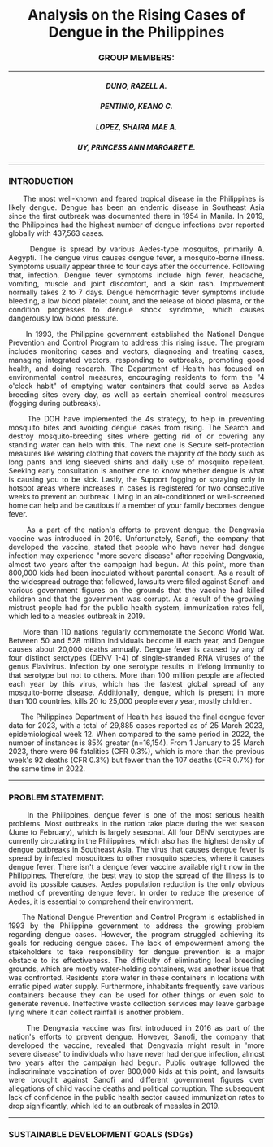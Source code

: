 # <h1 align="center">Analysis on the Rising Cases of Dengue in the Philippines</h1>
<h3 align="center">GROUP MEMBERS:</h3>

***
<h5 align="center">DUNO, RAZELL A.</h5>
<h5 align="center">PENTINIO, KEANO C.</h5>
<h5 align="center">LOPEZ, SHAIRA MAE A.</h5>
<h5 align="center">UY, PRINCESS ANN MARGARET E.</h5>

***
<h3>INTRODUCTION</h3>
<p align="justify">&nbsp;&nbsp;&nbsp;&nbsp;&nbsp;The most well-known and feared tropical disease in the Philippines is likely dengue. Dengue has been an endemic disease in Southeast Asia since the first outbreak was documented there in 1954 in Manila. In 2019, the Philippines had the highest number of dengue infections ever reported globally with 437,563 cases.</p>

<p align="justify">&nbsp;&nbsp;&nbsp;&nbsp;&nbsp;Dengue is spread by various Aedes-type mosquitos, primarily A. Aegypti. The dengue virus causes dengue fever, a mosquito-borne illness. Symptoms usually appear three to four days after the occurrence. Following that, infection. Dengue fever symptoms include high fever, headache, vomiting, muscle and joint discomfort, and a skin rash. Improvement normally takes 2 to 7 days. Dengue hemorrhagic fever symptoms include bleeding, a low blood platelet count, and the release of blood plasma, or the condition progresses to dengue shock syndrome, which causes dangerously low blood pressure.</p>

<p align="justify">&nbsp;&nbsp;&nbsp;&nbsp;&nbsp;In 1993, the Philippine government established the National Dengue Prevention and Control Program to address this rising issue. The program includes monitoring cases and vectors, diagnosing and treating cases, managing integrated vectors, responding to outbreaks, promoting good health, and doing research. The Department of Health has focused on environmental control measures, encouraging residents to form the "4 o'clock habit" of emptying water containers that could serve as Aedes breeding sites every day, as well as certain chemical control measures (fogging during outbreaks).</p>

<p align="justify">&nbsp;&nbsp;&nbsp;&nbsp;&nbsp;The DOH have implemented the 4s strategy, to help in preventing mosquito bites and avoiding dengue cases from rising. The Search and destroy mosquito-breeding sites where getting rid of or covering any standing water can help with this. The next one is Secure self-protection measures like wearing clothing that covers the majority of the body such as long pants and long sleeved shirts and daily use of mosquito repellent. Seeking early consultation is another one to know whether dengue is what is causing you to be sick. Lastly, the Support fogging or spraying only in hotspot areas where increases in cases is registered for two consecutive weeks to prevent an outbreak. Living in an air-conditioned or well-screened home can help and be cautious if a member of your family becomes dengue fever.</p>

<p align="justify">&nbsp;&nbsp;&nbsp;&nbsp;&nbsp;As a part of the nation's efforts to prevent dengue, the Dengvaxia vaccine was introduced in 2016. Unfortunately, Sanofi, the company that developed the vaccine, stated that people who have never had dengue infection may experience "more severe disease" after receiving Dengvaxia, almost two years after the campaign had begun. At this point, more than 800,000 kids had been inoculated without parental consent. As a result of the widespread outrage that followed, lawsuits were filed against Sanofi and various government figures on the grounds that the vaccine had killed children and that the government was corrupt. As a result of the growing mistrust people had for the public health system, immunization rates fell, which led to a measles outbreak in 2019.</p>

<p align="justify">&nbsp;&nbsp;&nbsp;&nbsp;&nbsp;More than 110 nations regularly commemorate the Second World War. Between 50 and 528 million individuals become ill each year, and Dengue causes about 20,000 deaths annually. Dengue fever is caused by any of four distinct serotypes (DENV 1-4) of single-stranded RNA viruses of the genus Flavivirus. Infection by one serotype results in lifelong immunity to that serotype but not to others. More than 100 million people are affected each year by this virus, which has the fastest global spread of any mosquito-borne disease. Additionally, dengue, which is present in more than 100 countries, kills 20 to 25,000 people every year, mostly children.</p>

<p align="justify">&nbsp;&nbsp;&nbsp;&nbsp;&nbsp;The Philippines Department of Health has issued the final dengue fever data for 2023, with a total of 29,885 cases reported as of 25 March 2023, epidemiological week 12. When compared to the same period in 2022, the number of instances is 85% greater (n=16,154). From 1 January to 25 March 2023, there were 96 fatalities (CFR 0.3%), which is more than the previous week's 92 deaths (CFR 0.3%) but fewer than the 107 deaths (CFR 0.7%) for the same time in 2022.</p>

***

<h3>PROBLEM STATEMENT:</h3>
<p align="justify">&nbsp;&nbsp;&nbsp;&nbsp;&nbsp;In the Philippines, dengue fever is one of the most serious health problems. Most outbreaks in the nation take place during the wet season (June to February), which is largely seasonal. All four DENV serotypes are currently circulating in the Philippines, which also has the highest density of dengue outbreaks in Southeast Asia. The virus that causes dengue fever is spread by infected mosquitoes to other mosquito species, where it causes dengue fever. There isn't a dengue fever vaccine available right now in the Philippines. Therefore, the best way to stop the spread of the illness is to avoid its possible causes. Aedes population reduction is the only obvious method of preventing dengue fever. In order to reduce the presence of Aedes, it is essential to comprehend their environment.</p>

<p align="justify">&nbsp;&nbsp;&nbsp;&nbsp;&nbsp;The National Dengue Prevention and Control Program is established in 1993 by the Philippine government to address the growing problem regarding dengue cases. However, the program struggled achieving its goals for reducing dengue cases. The lack of empowerment among the stakeholders to take responsibility for dengue prevention is a major obstacle to its effectiveness. The difficulty of eliminating local breeding grounds, which are mostly water-holding containers, was another issue that was confronted. Residents store water in these containers in locations with erratic piped water supply. Furthermore, inhabitants frequently save various containers because they can be used for other things or even sold to generate revenue. Ineffective waste collection services may leave garbage lying where it can collect rainfall is another problem.</p>

<p align="justify">&nbsp;&nbsp;&nbsp;&nbsp;&nbsp;The Dengvaxia vaccine was first introduced in 2016 as part of the nation's efforts to prevent dengue. However, Sanofi, the company that developed the vaccine, revealed that Dengvaxia might result in 'more severe disease' to individuals who have never had dengue infection, almost two years after the campaign had begun. Public outrage followed the indiscriminate vaccination of over 800,000 kids at this point, and lawsuits were brought against Sanofi and different government figures over allegations of child vaccine deaths and political corruption. The subsequent lack of confidence in the public health sector caused immunization rates to drop significantly, which led to an outbreak of measles in 2019.</p>

***

<h3>SUSTAINABLE DEVELOPMENT GOALS (SDGs)</h3>

